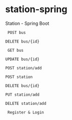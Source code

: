 # station-spring
Station - Spring Boot

``` POST bus```

``` DELETE bus/{id} ```

``` GET bus```

``` UPDATE bus/{id} ```

``` POST station/add ```

``` POST station ```

``` DELETE bus/{id} ```

``` PUT station/add ```

``` DELETE station/add ```

``` Register & Login```



